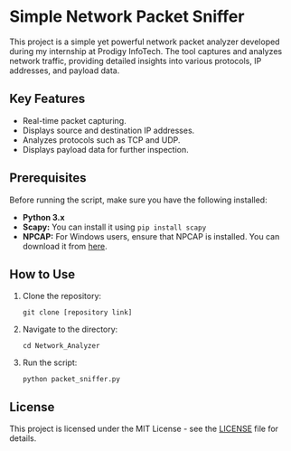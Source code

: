 <h1>Simple Network Packet Sniffer</h1>

<p>This project is a simple yet powerful network packet analyzer developed during my internship at Prodigy InfoTech. The tool captures and analyzes network traffic, providing detailed insights into various protocols, IP addresses, and payload data.</p>

<h2>Key Features</h2>
<ul>
    <li>Real-time packet capturing.</li>
    <li>Displays source and destination IP addresses.</li>
    <li>Analyzes protocols such as TCP and UDP.</li>
    <li>Displays payload data for further inspection.</li>
</ul>

<h2>Prerequisites</h2>
<p>Before running the script, make sure you have the following installed:</p>
<ul>
    <li><strong>Python 3.x</strong></li>
    <li><strong>Scapy:</strong> You can install it using <code>pip install scapy</code></li>
    <li><strong>NPCAP:</strong> For Windows users, ensure that NPCAP is installed. You can download it from <a href="https://nmap.org/npcap/">here</a>.</li>
</ul>

<h2>How to Use</h2>
<ol>
    <li>Clone the repository:</li>
    <pre><code>git clone [repository link]</code></pre>
    <li>Navigate to the directory:</li>
    <pre><code>cd Network_Analyzer</code></pre>
    <li>Run the script:</li>
    <pre><code>python packet_sniffer.py</code></pre>
</ol>

<h2>License</h2>
<p>This project is licensed under the MIT License - see the <a href="LICENSE">LICENSE</a> file for details.</p>
